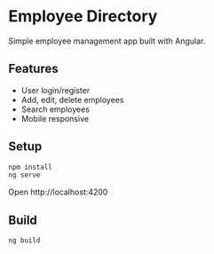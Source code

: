 # Employee Directory

Simple employee management app built with Angular.

## Features
- User login/register
- Add, edit, delete employees
- Search employees
- Mobile responsive

## Setup
```bash
npm install
ng serve
```

Open http://localhost:4200

## Build
```bash
ng build
```
